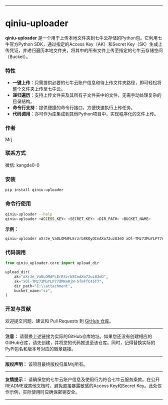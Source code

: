 
---
# qiniu-uploader


**qiniu-uploader** 是一个用于上传本地文件夹到七牛云存储的Python包。它利用七牛官方Python SDK，通过指定的Access Key（AK）和Secret Key（SK）生成上传凭证，并递归遍历本地文件夹，将其中的所有文件上传至指定的七牛云存储空间（Bucket）。

### 特性

- **一键上传**：只需提供必要的七牛云账户信息和待上传文件夹路径，即可轻松将整个文件夹上传至七牛云。
- **递归遍历**：支持上传文件夹及其所有子文件夹中的文件，无需手动处理复杂的目录结构。
- **命令行支持**：提供便捷的命令行接口，方便快速执行上传任务。
- **代码调用**：亦可作为库集成到其他Python项目中，实现程序化的文件上传。

### 作者
Mrj

### 联系方式
微信: kangde0-0

### 安装

```bash
pip install qiniu-uploader
```

### 命令行使用

```bash
qiniu-uploader --help
qiniu-uploader <ACCESS_KEY> <SECRET_KEY> <DIR_PATH> <BUCKET_NAME>
```

**示例：**

```bash
qiniu-uploader oXrJe_Va0LOMdFLErzrb8KOyOCnAXo72uz83eD xOl-TMz73MuYLP77dZ3cOI5eRjN-5fmFfC45T7 E:\attachment sz
```

### 代码调用

```python
from qiniu_uploader.core import upload_dir

upload_dir(
    ak="oXrJe_Va0LOMdFLErRSzrb8CnAXo72uz83eD",
    sk="xOl-TMz73MuYLP77dMKeRjN-5fmFfC45T7",
    dir_path="E:\\attachment",
    bucket_name="sz",
)
```

### 开发与贡献

欢迎提交问题、建议和 Pull Requests 到 [GitHub 仓库](https://github.com/Mr-J-J/qiniu_uploader)。

---

**注意：** 请替换上述链接为实际的GitHub仓库地址。如果您还没有创建相应的GitHub仓库，请先创建，并将您的代码推送至该仓库。同时，记得替换实际的PyPI包名和版本号对应的徽章链接。

---

**版权声明：** 该项目最终版权归属Mrj所有。

---

**友情提示：** 请确保您的七牛云账户信息及使用行为符合七牛云服务条款。在公开README或其他文档时，避免直接暴露敏感的Access Key和Secret Key。此处仅作示例，实际使用时应确保密钥安全。

---